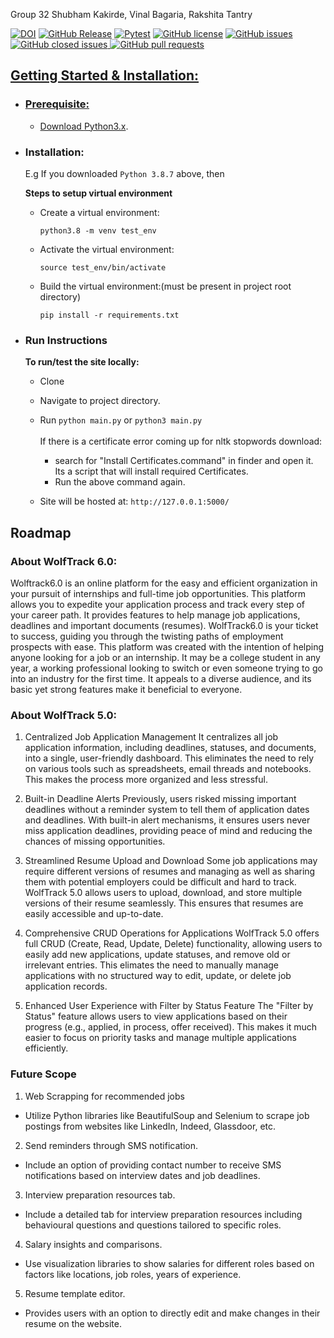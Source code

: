 Group 32
Shubham Kakirde, Vinal Bagaria, Rakshita Tantry

[![DOI](https://zenodo.org/badge/DOI/10.5281/zenodo.14188177.svg)](https://doi.org/10.5281/zenodo.14188177)
[![GitHub Release](https://img.shields.io/badge/release-v1.0.1.1-blue)](https://github.com/SE-vrs-organization/SE_Project3_Wolftrack)
[![Pytest](https://github.com/SE-vrs-organization/SE_Project3_Wolftrack/actions/workflows/python-build.yml/badge.svg)](https://github.com/SE-vrs-organization/SE_Project3_Wolftrack/actions/workflows/python-build.yml)
[![GitHub license](https://img.shields.io/github/license/SE-vrs-organization/SE_Project3_Wolftrack)](https://github.com/SE-vrs-organization/SE_Project3_Wolftrack/blob/main/License.md)
<a href="https://github.com/SE-vrs-organization/SE_Project3_Wolftrack/issues"><img alt="GitHub issues" src="https://img.shields.io/github/issues/SE-vrs-organization/SE_Project3_Wolftrack"></a>
<a href="https://github.com/SE-vrs-organization/SE_Project3_Wolftrack/issues"><img alt="GitHub closed issues" src="https://img.shields.io/github/issues-closed/SE-vrs-organization/SE_Project3_Wolftrack">
<a href="https://github.com/SE-vrs-organization/SE_Project3_Wolftrack/pulls"><img alt="GitHub pull requests" src="https://img.shields.io/github/issues-pr/SE-vrs-organization/SE_Project3_Wolftrack">

## Getting Started & Installation:

- ### Prerequisite:

  - Download [Python3.x](https://www.python.org/downloads/).

- ### Installation:

  E.g If you downloaded `Python 3.8.7` above, then

  **Steps to setup virtual environment**

  - Create a virtual environment:

    `python3.8 -m venv test_env`

  - Activate the virtual environment:

    `source test_env/bin/activate`

  - Build the virtual environment:(must be present in project root directory)

    `pip install -r requirements.txt`

- ### Run Instructions

  **To run/test the site locally:**

  - Clone

  - Navigate to project directory.

  - Run `python main.py` or `python3 main.py` <br> <br>
    If there is a certificate error coming up for nltk stopwords download: <br>

    - search for "Install Certificates.command" in finder and open it. Its a script that will install required Certificates. <br>
    - Run the above command again.

  - Site will be hosted at:
    `http://127.0.0.1:5000/`

## Roadmap

### About WolfTrack 6.0:

Wolftrack6.0 is an online platform for the easy and efficient organization in your pursuit of internships and full-time job opportunities. This platform allows you to expedite your application process and track every step of your career path. It provides features to help manage job applications, deadlines and important documents (resumes). WolfTrack6.0 is your ticket to success, guiding you through the twisting paths of employment prospects with ease. This platform was created with the intention of helping anyone looking for a job or an internship. It may be a college student in any year, a working professional looking to switch or even someone trying to go into an industry for the first time. It appeals to a diverse audience, and its basic yet strong features make it beneficial to everyone.

### About WolfTrack 5.0:

1. Centralized Job Application Management
   It centralizes all job application information, including deadlines, statuses, and documents, into a single, user-friendly dashboard. This eliminates the need to rely on various tools such as spreadsheets, email threads and notebooks. This makes the process more organized and less stressful.

2. Built-in Deadline Alerts
   Previously, users risked missing important deadlines without a reminder system to tell them of application dates and deadlines. With built-in alert mechanisms, it ensures users never miss application deadlines, providing peace of mind and reducing the chances of missing opportunities.

3. Streamlined Resume Upload and Download
   Some job applications may require different versions of resumes and managing as well as sharing them with potential employers could be difficult and hard to track. WolfTrack 5.0 allows users to upload, download, and store multiple versions of their resume seamlessly. This ensures that resumes are easily accessible and up-to-date.

4. Comprehensive CRUD Operations for Applications
   WolfTrack 5.0 offers full CRUD (Create, Read, Update, Delete) functionality, allowing users to easily add new applications, update statuses, and remove old or irrelevant entries. This elimates the need to manually manage applications with no structured way to edit, update, or delete job application records.

5. Enhanced User Experience with Filter by Status Feature
   The "Filter by Status" feature allows users to view applications based on their progress (e.g., applied, in process, offer received). This makes it much easier to focus on priority tasks and manage multiple applications efficiently.

### Future Scope

1. Web Scrapping for recommended jobs

- Utilize Python libraries like BeautifulSoup and Selenium to scrape job postings from websites like LinkedIn, Indeed, Glassdoor, etc.

2. Send reminders through SMS notification.

- Include an option of providing contact number to receive SMS notifications based on interview dates and job deadlines.

3. Interview preparation resources tab.

- Include a detailed tab for interview preparation resources including behavioural questions and questions tailored to specific roles.

4. Salary insights and comparisons.

- Use visualization libraries to show salaries for different roles based on factors like locations, job roles, years of experience.

5. Resume template editor.

- Provides users with an option to directly edit and make changes in their resume on the website.
